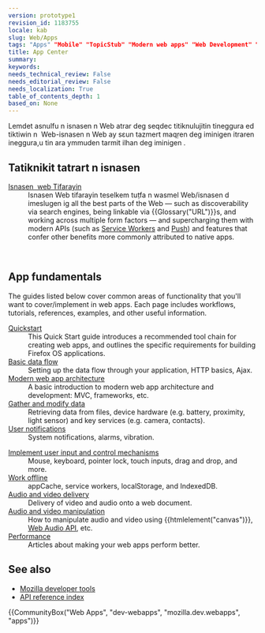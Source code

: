 ```yaml
---
version: prototype1
revision_id: 1183755
locale: kab
slug: Web/Apps
tags: "Apps" "Mobile" "TopicStub" "Modern web apps" "Web Development" "NeedsTranslation" "Progressive web apps"
title: App Center
summary: 
keywords: 
needs_technical_review: False
needs_editorial_review: False
needs_localization: True
table_of_contents_depth: 1
based_on: None
---
```

<p class="summary">Lemdet asnulfu n isnasen n Web atrar deg seqdec titiknulujitin tineggura ed tiktiwin n&nbsp; Web-isnasen n Web ay sɛun tazmert maqṛen deg iminigen itraren ineggura,u tin ara ymmuden tarmit ilhan deg iminigen .</p>

<h2 id="Tatiknikit_tatrart_n_isnasen">Tatiknikit tatrart n isnasen</h2>

<div class="column-container">
<div class="column-half">
<dl>
 <dt><a href="/en-US/docs/Web/Apps/Progressive">Isnasen&nbsp; web Tifarayin </a></dt>
 <dd>Isnasen Web tifarayin teselkem tuṭfa n wasmel Web/isnasen d imeslugen ig all the best parts of the Web — such as discoverability via search engines, being linkable via {{Glossary("URL")}}s, and working across multiple form factors — and supercharging them with modern APIs (such as <a href="/en-US/docs/Web/API/Service_Worker_API">Service Workers</a> and <a href="/en-US/docs/Web/API/Push_API">Push</a>) and features that confer other benefits more commonly attributed to native apps.</dd>
</dl>
</div>

<div class="column-half">&nbsp;</div>
</div>

<h2 id="App_fundamentals">App fundamentals</h2>

<p>The guides listed below cover common areas of functionality that you'll want to cover/implement in web apps. Each page includes workflows, tutorials, references, examples, and other useful information.</p>

<div class="column-container">
<div class="column-half">
<dl>
 <dt><a href="/en-US/docs/Web/Apps/Fundamentals/Quickstart">Quickstart</a></dt>
 <dd>This Quick Start guide introduces a recommended tool chain for creating web apps, and outlines the specific requirements for building Firefox OS applications.</dd>
 <dt><a href="/en-US/Apps/Build/Basic_data_flow">Basic data flow</a></dt>
 <dd>Setting up the data flow through your application, HTTP basics, Ajax.</dd>
 <dt><a href="/en-US/Apps/Build/Modern_web_app_architecture">Modern web app architecture</a></dt>
 <dd>A basic introduction to modern web app architecture and development: MVC, frameworks, etc.</dd>
 <dt><a href="/en-US/Apps/Build/gather_and_modify_data">Gather and modify data</a></dt>
 <dd>Retrieving data from files, device hardware (e.g. battery, proximity, light sensor) and key services (e.g. camera, contacts).</dd>
 <dt><a href="/en-US/Apps/Build/User_notifications">User notifications</a></dt>
 <dd>System notifications, alarms, vibration.</dd>
</dl>
</div>

<div class="column-half">
<dl>
 <dt><a href="/en-US/Apps/Build/User_input_methods">Implement user input and control mechanisms</a></dt>
 <dd>Mouse, keyboard, pointer lock, touch inputs, drag and drop, and more.</dd>
 <dt><a href="/en-US/Apps/Build/offline">Work offline</a></dt>
 <dd>appCache, service workers, localStorage, and IndexedDB.</dd>
 <dt><a href="/en-US/Apps/Build/Audio_and_video_delivery">Audio and video delivery</a></dt>
 <dd>Delivery of video and audio onto a web document.</dd>
 <dt><a href="/en-US/Apps/Build/Audio_and_video_manipulation">Audio and video manipulation</a></dt>
 <dd>How to manipulate audio and video using {{htmlelement("canvas")}}, <a href="/en-US/docs/Web/API/Web_Audio_API">Web Audio API</a>, etc.</dd>
 <dt><a href="/en-US/Apps/Build/Performance">Performance</a></dt>
 <dd>Articles about making your web apps perform better.</dd>
</dl>
</div>
</div>

<h2 id="See_also">See also</h2>

<ul>
 <li><a href="/en-US/docs/Tools">Mozilla developer tools</a></li>
 <li><a href="/en-US/docs/Web/API">API reference index</a></li>
</ul>

<p>{{CommunityBox("Web Apps", "dev-webapps", "mozilla.dev.webapps", "apps")}}</p>

